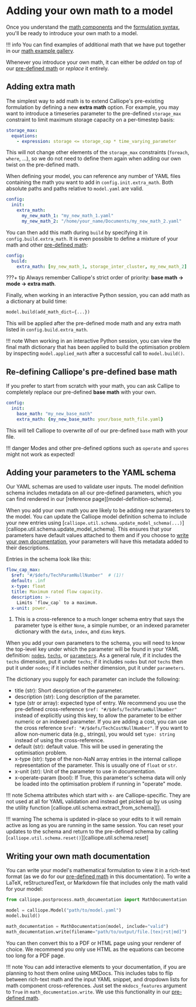 # Adding your own math to a model

Once you understand the [math components](components.md) and the [formulation syntax](syntax.md), you'll be ready to introduce your own math to a model.

!!! info
    You can find examples of additional math that we have put together in our [math example gallery](examples/index.md).

Whenever you introduce your own math, it can either be _added_ on top of our [pre-defined math](../pre_defined_math/index.md) or _replace_ it entirely.

## Adding extra math

The simplest way to add math is to extend Calliope's pre-existing formulation by defining a new **extra math** option.
For example, you may want to introduce a timeseries parameter to the pre-defined `storage_max` constraint to limit maximum storage capacity on a per-timestep basis:

```yaml
storage_max:
  equations:
    - expression: storage <= storage_cap * time_varying_parameter
```

This will not change other elements of the `storage_max` constraints (`foreach`, `where`, ...), so we do not need to define them again when adding our own twist on the pre-defined math.

When defining your model, you can reference any number of YAML files containing the math you want to add in `config.init.extra_math`.
Both absolute paths and paths relative to `model.yaml` are valid.

```yaml
config:
  init:
    extra_math:
      my_new_math_1: "my_new_math_1.yaml"
      my_new_math_2: "/home/your_name/Documents/my_new_math_2.yaml"
```

You can then add this math during `build` by specifying it in `config.build.extra_math`.
It is even possible to define a mixture of your math and other [pre-defined math](../pre_defined_math/index.md):

```yaml
config:
  build:
    extra_math: [my_new_math_1, storage_inter_cluster, my_new_math_2]
```

???+ tip
    Always remember Calliope's strict order of priority: **base math -> mode -> extra math**.

Finally, when working in an interactive Python session, you can add math as a dictionary at build time:

```python
model.build(add_math_dict={...})
```

This will be applied after the pre-defined mode math and any extra math listed in `config.build.extra_math`.

!!! note
    When working in an interactive Python session, you can view the final math dictionary that has been applied to build the optimisation problem by inspecting `model.applied_math` after a successful call to `model.build()`.

## Re-defining Calliope's pre-defined base math

If you prefer to start from scratch with your math, you can ask Callipe to completely replace our pre-defined **base math** with your own.

```yaml
config:
  init:
    base_math: "my_new_base_math"
    extra_math: {my_new_base_math: your/base_math_file.yaml}
```

This will tell Calliope to overwrite _all_ of our pre-defined `base` math with your file.

!!! danger
    Modes and other pre-defined options such as `operate` and `spores` might not work as expected!

## Adding your parameters to the YAML schema

Our YAML schemas are used to validate user inputs.
The model definition schema includes metadata on all our pre-defined parameters, which you can find rendered in our [reference page][model-definition-schema].

When you add your own math you are likely to be adding new parameters to the model.
You can update the Calliope model definition schema to include your new entries using [`calliope.util.schema.update_model_schema(...)`][calliope.util.schema.update_model_schema].
This ensures that your parameters have default values attached to them and if you choose to [write your own documentation](#writing-your-own-math-documentation), your parameters will have this metadata added to their descriptions.

Entries in the schema look like this:

```yaml
flow_cap_max:
  $ref: "#/$defs/TechParamNullNumber"  # (1)!
  default: .inf
  x-type: float
  title: Maximum rated flow capacity.
  description: >-
    Limits `flow_cap` to a maximum.
  x-unit: power.
```

1. This is a cross-reference to a much longer schema entry that says the parameter type is either `None`, a simple number, or an indexed parameter dictionary with the `data`, `index`, and `dims` keys.

When you add your own parameters to the schema, you will need to know the top-level key under which the parameter will be found in your YAML definition: [`nodes`](../creating/nodes.md), [`techs`](../creating/techs.md), or [`parameters`](../creating/parameters.md).
As a general rule, if it includes the `techs` dimension, put it under `techs`; if it includes `nodes` but _not_ `techs` then put it under `nodes`; if it includes neither dimension, put it under `parameters`.

The dictionary you supply for each parameter can include the following:

* title (str): Short description of the parameter.
* description (str): Long description of the parameter.
* type (str or array): expected type of entry.
We recommend you use the pre-defined cross-reference `$ref: "#/$defs/TechParamNullNumber"` instead of explicitly using this key, to allow the parameter to be either numeric or an indexed parameter.
If you are adding a cost, you can use the cross reference `$ref: "#/$defs/TechCostNullNumber"`.
If you want to allow non-numeric data (e.g., strings), you would set `type: string` instead of using the cross-reference.
* default (str): default value.
This will be used in generating the optimisation problem.
* x-type (str): type of the non-NaN array entries in the internal calliope representation of the parameter.
This is usually one of `float` or `str`.
* x-unit (str): Unit of the parameter to use in documentation.
* x-operate-param (bool): If True, this parameter's schema data will only be loaded into the optimisation problem if running in "operate" mode.

!!! note
    Schema attributes which start with `x-` are Calliope-specific.
    They are not used at all for YAML validation and instead get picked up by us using the utility function [calliope.util.schema.extract_from_schema][].

!!! warning
    The schema is updated in-place so your edits to it will remain active as long as you are running in the same session.
    You can reset your updates to the schema and return to the pre-defined schema by calling [`calliope.util.schema.reset()`][calliope.util.schema.reset]

## Writing your own math documentation

You can write your model's mathematical formulation to view it in a rich-text format (as we do for our [pre-defined math](../pre_defined_math/index.md) in this documentation).
To write a LaTeX, reStructuredText, or Markdown file that includes only the math valid for your model:

```python
from calliope.postprocess.math_documentation import MathDocumentation

model = calliope.Model("path/to/model.yaml")
model.build()

math_documentation = MathDocumentation(model, include="valid")
math_documentation.write(filename="path/to/output/file.[tex|rst|md]")
```

You can then convert this to a PDF or HTML page using your renderer of choice.
We recommend you only use HTML as the equations can become too long for a PDF page.

!!! note
    You can add interactive elements to your documentation, if you are planning to host them online using MKDocs.
    This includes tabs to flip between rich-text math and the input YAML snippet, and dropdown lists for math component cross-references.
    Just set the `mkdocs_features` argument to `True` in `math_documentation.write`.
    We use this functionality in our [pre-defined math](../pre_defined_math/index.md).
